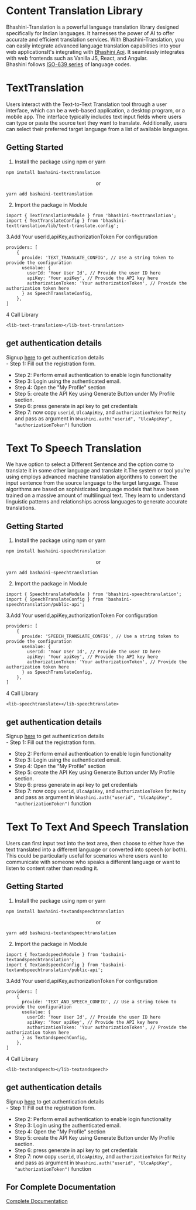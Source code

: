 # Content Translation Library
Bhashini-Translation is a powerful language translation library designed specifically for Indian languages. It harnesses the power of AI to offer accurate and efficient translation services. With Bhashini-Translation, you can easily integrate advanced language translation capabilities into your web applicationsIt's integrating with [Bhashini Api](https://bhashini.gitbook.io/bhashini-apis/). It seamlessly integrates with web frontends such as Vanilla JS, React, and Angular.  
Bhashini follows [ISO-639 series](https://www.loc.gov/standards/iso639-2/php/code_list.php) of language codes.

# TextTranslation
Users interact with the Text-to-Text Translation tool through a user interface, which can be a web-based application, a desktop program, or a mobile app. The interface typically includes text input fields where users can type or paste the source text they want to translate. Additionally, users can select their preferred target language from a list of available languages.



## Getting Started
1. Install the package using npm or yarn
```shell
npm install bashaini-texttranslation 
```
<center> or </center>  
  
```shell
yarn add bashaini-texttranslation  
```
2. Import the package in Module
```shell
import { TextTranslationModule } from 'bhashini-texttranslation';
import { TextTranslateConfig } from 'bhashini-texttranslation/lib/text-translate.config';
```
3.Add Your userId,apiKey,authorizationToken For configuration
```
providers: [
    {
      provide: 'TEXT_TRANSLATE_CONFIG', // Use a string token to provide the configuration
      useValue: {
        userId: 'Your User Id', // Provide the user ID here
        apiKey: 'Your apiKey', // Provide the API key here
        authorizationToken: 'Your authorizationToken', // Provide the authorization token here
      } as SpeechTranslateConfig,
    },
]
```
4 Call Library  
```
<lib-text-translation></lib-text-translation>
```
## get authentication details
Signup [here](https://bhashini.gov.in/ulca/user/register) to get authentication details  
    - Step 1: Fill out the registration form.
   - Step 2: Perform email authentication to enable login functionality
   - Step 3: Login using the authenticated email.
   - Step 4: Open the "My Profile" section
   - Step 5: create the API Key using Generate Button under My Profile section.   
   - Step 6: press generate in api key to get credentials
   - Step 7: now copy `userid`, `UlcaApiKey`, and 	`authorizationToken` for `Meity` and pass as argument in `bhashini.auth("userid", "UlcaApiKey", "authorizationToken")` function 


# Text To Speech Translation
We have option to select a Different Sentence and the option come to translate it in some other language and translate it.The system or tool you're using employs advanced machine translation algorithms to convert the input sentence from the source language to the target language. These algorithms are based on sophisticated language models that have been trained on a massive amount of multilingual text. They learn to understand linguistic patterns and relationships across languages to generate accurate translations.
## Getting Started
1. Install the package using npm or yarn
```shell
npm install bashaini-speechtranslation 
```
<center> or </center>  
  
```shell
yarn add bashaini-speechtranslation  
```
2. Import the package in Module
```shell
import { SpeechtranslateModule } from 'bhashini-speechtranslation';
import { SpeechTranslateConfig } from 'bashaini-speechtranslation/public-api';
```
3.Add Your userId,apiKey,authorizationToken For configuration
```
providers: [
    {
      provide: 'SPEECH_TRANSLATE_CONFIG', // Use a string token to provide the configuration
      useValue: {
        userId: 'Your User Id', // Provide the user ID here
        apiKey: 'Your apiKey', // Provide the API key here
        authorizationToken: 'Your authorizationToken', // Provide the authorization token here
      } as SpeechTranslateConfig,
    },
]
```
4 Call Library  
```
<lib-speechtranslate></lib-speechtranslate>
```
## get authentication details
Signup [here](https://bhashini.gov.in/ulca/user/register) to get authentication details  
    - Step 1: Fill out the registration form.
   - Step 2: Perform email authentication to enable login functionality
   - Step 3: Login using the authenticated email.
   - Step 4: Open the "My Profile" section
   - Step 5: create the API Key using Generate Button under My Profile section.   
   - Step 6: press generate in api key to get credentials
   - Step 7: now copy `userid`, `UlcaApiKey`, and 	`authorizationToken` for `Meity` and pass as argument in `bhashini.auth("userid", "UlcaApiKey", "authorizationToken")` function 

# Text To Text And Speech Translation
Users can first input text into the text area, then choose to either have the text translated into a different language or converted into speech (or both). This could be particularly useful for scenarios where users want to communicate with someone who speaks a different language or want to listen to content rather than reading it.
## Getting Started
1. Install the package using npm or yarn
```shell
npm install bashaini-textandspeechtranslation 
```
<center> or </center>  
  
```shell
yarn add bashaini-textandspeechtranslation 
```
2. Import the package in Module
```shell
import { TextandspeechModule } from 'bashaini-textandspeechtranslation';
import { TextandspeechConfig } from 'bashaini-textandspeechtranslation/public-api';
```
3.Add Your userId,apiKey,authorizationToken For configuration
```
providers: [
    {
      provide: 'TEXT_AND_SPEECH_CONFIG', // Use a string token to provide the configuration
      useValue: {
        userId: 'Your User Id', // Provide the user ID here
        apiKey: 'Your apiKey', // Provide the API key here
        authorizationToken: 'Your authorizationToken', // Provide the authorization token here
      } as TextandspeechConfig,
    },
]
```
4 Call Library  
```
<lib-textandspeech></lib-textandspeech>
```
## get authentication details
Signup [here](https://bhashini.gov.in/ulca/user/register) to get authentication details  
    - Step 1: Fill out the registration form.
   - Step 2: Perform email authentication to enable login functionality
   - Step 3: Login using the authenticated email.
   - Step 4: Open the "My Profile" section
   - Step 5: create the API Key using Generate Button under My Profile section.   
   - Step 6: press generate in api key to get credentials
   - Step 7: now copy `userid`, `UlcaApiKey`, and 	`authorizationToken` for `Meity` and pass as argument in `bhashini.auth("userid", "UlcaApiKey", "authorizationToken")` function 

## For Complete Documentation
[Complete Documentation ](https://docs-seven-chi.vercel.app/docs/intro)
